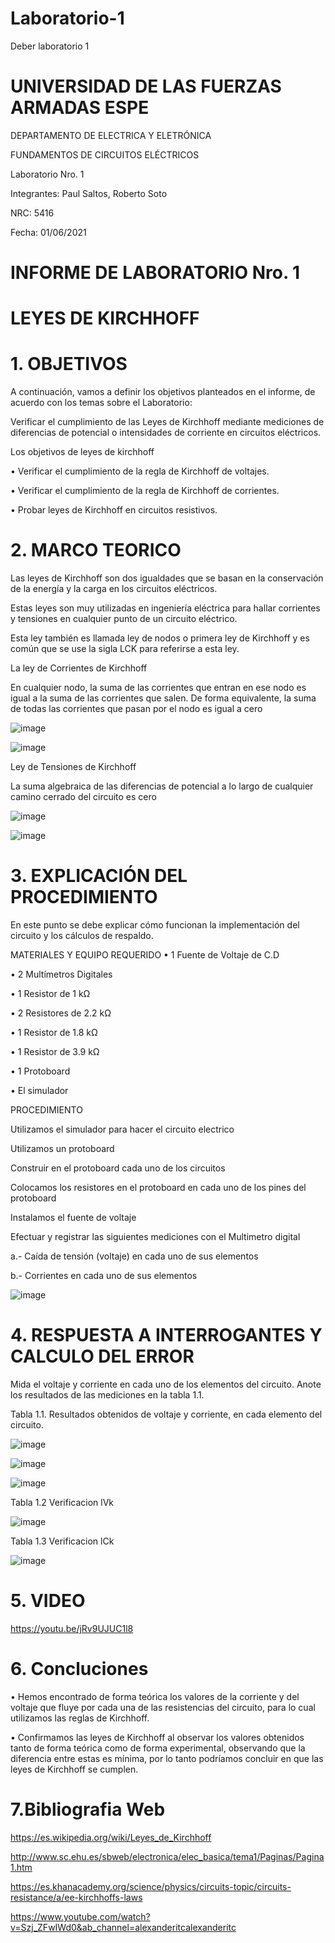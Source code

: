 # Laboratorio-1
Deber laboratorio 1

# UNIVERSIDAD DE LAS FUERZAS ARMADAS ESPE 
DEPARTAMENTO DE ELECTRICA Y ELETRÓNICA

FUNDAMENTOS DE CIRCUITOS ELÉCTRICOS

Laboratorio  Nro. 1

Integrantes: Paul Saltos, Roberto Soto

NRC: 5416

Fecha: 01/06/2021

 # INFORME DE LABORATORIO   Nro. 1
 
# LEYES DE KIRCHHOFF

# 1.	OBJETIVOS 

A continuación, vamos a definir los objetivos planteados en el informe, de acuerdo con los temas sobre el Laboratorio: 

Verificar el cumplimiento de las Leyes de Kirchhoff mediante mediciones de diferencias de potencial o intensidades de corriente en circuitos eléctricos.

Los objetivos de leyes de kirchhoff

•	Verificar el cumplimiento de la regla de Kirchhoff de voltajes. 

•	Verificar el cumplimiento de la regla de Kirchhoff de corrientes.

• Probar  leyes de Kirchhoff en circuitos resistivos. 

# 2.	MARCO TEORICO 

Las leyes de Kirchhoff son dos igualdades que se basan en la conservación de la energía y la carga en los circuitos eléctricos.

Estas leyes son muy utilizadas en ingeniería eléctrica para hallar corrientes y tensiones en cualquier punto de un circuito eléctrico. 

Esta ley también es llamada ley de nodos o primera ley de Kirchhoff y es común que se use la sigla LCK para referirse a esta ley. 

La ley de Corrientes de Kirchhoff 

En cualquier nodo, la suma de las corrientes que entran en ese nodo es igual a la suma de las corrientes que salen. De forma equivalente, la suma de todas las corrientes que pasan por el nodo es igual a cero
 
![image](https://user-images.githubusercontent.com/85178869/120420294-baccee00-c329-11eb-8336-90284ad47b04.png)

![image](https://user-images.githubusercontent.com/85178869/120421013-219ed700-c32b-11eb-9095-ca8f0b5968dd.png)

 Ley de Tensiones  de Kirchhoff
 
La suma algebraica de las diferencias de potencial a lo largo de cualquier camino cerrado del circuito es cero 

![image](https://user-images.githubusercontent.com/85178869/120421568-2adc7380-c32c-11eb-8cd6-52b2a811f3b7.png)

![image](https://user-images.githubusercontent.com/85178869/120421597-37f96280-c32c-11eb-9589-a64187cf2af2.png)

# 3.	EXPLICACIÓN DEL PROCEDIMIENTO 

En este punto se debe explicar cómo funcionan la implementación del circuito y los cálculos de respaldo.

MATERIALES Y EQUIPO REQUERIDO 
•	 1 Fuente de Voltaje de C.D

•	2 Multímetros Digitales 

•	1 Resistor de 1 kΩ

•	2 Resistores de 2.2 kΩ

•	1 Resistor de 1.8 kΩ

•	1 Resistor de 3.9 kΩ

•	1 Protoboard

•	El simulador  

PROCEDIMIENTO    

Utilizamos el simulador para hacer el circuito electrico 

Utilizamos un protoboard 

Construir en el protoboard cada uno de los circuitos

Colocamos los resistores en el protoboard en cada uno de los pines del protoboard 

Instalamos el fuente de voltaje 

 Efectuar y registrar las siguientes mediciones con el Multimetro digital 
 
 a.- Caída de tensión (voltaje) en cada uno de sus elementos 
 
 b.- Corrientes en cada uno de sus elementos

![image](https://user-images.githubusercontent.com/85178869/120514653-24cdad80-c393-11eb-9ded-0e58ae2bbd8b.png)

# 4. RESPUESTA A INTERROGANTES Y CALCULO DEL ERROR

Mida el voltaje y corriente en cada uno de los elementos del circuito. Anote los resultados de las mediciones en la tabla 1.1.

Tabla 1.1. Resultados obtenidos de voltaje y corriente, en cada elemento del circuito.

![image](https://user-images.githubusercontent.com/85178869/120465809-fbe1f400-c363-11eb-9de3-faedac9e657d.png)

![image](https://user-images.githubusercontent.com/85178869/120466007-3481cd80-c364-11eb-8351-988fbaf25ba9.png)

![image](https://user-images.githubusercontent.com/85178869/120466279-7dd21d00-c364-11eb-838f-7bf234f5da00.png)

Tabla 1.2  Verificacion  lVk


![image](https://user-images.githubusercontent.com/85178869/120467674-07361f00-c366-11eb-924a-a27f688c3812.png)

Tabla 1.3 Verificacion  lCk

![image](https://user-images.githubusercontent.com/85178869/120467444-d1913600-c365-11eb-9aa8-7caef1fa7ce9.png)


# 5. VIDEO

https://youtu.be/jRv9UJUC1l8

# 6. Concluciones 

•	Hemos encontrado de forma teórica los valores de la corriente y del voltaje que fluye por cada una de las resistencias del circuito, para lo cual utilizamos las reglas de Kirchhoff. 

•	Confirmamos las leyes de Kirchhoff al observar los valores obtenidos tanto de forma teórica como de forma experimental, observando que la diferencia entre estas es mínima, por lo tanto podríamos concluir en que las leyes de Kirchhoff se cumplen. 

# 7.Bibliografia Web

https://es.wikipedia.org/wiki/Leyes_de_Kirchhoff

http://www.sc.ehu.es/sbweb/electronica/elec_basica/tema1/Paginas/Pagina1.htm

https://es.khanacademy.org/science/physics/circuits-topic/circuits-resistance/a/ee-kirchhoffs-laws

https://www.youtube.com/watch?v=Szj_ZFwIWd0&ab_channel=alexanderitcalexanderitc

